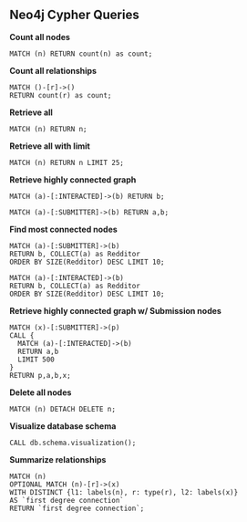 ## Neo4j Cypher Queries

__Count all nodes__
```
MATCH (n) RETURN count(n) as count;
```

__Count all relationships__
```
MATCH ()-[r]->()
RETURN count(r) as count;
```

__Retrieve all__
```
MATCH (n) RETURN n;
```

__Retrieve all with limit__
```
MATCH (n) RETURN n LIMIT 25;
```

__Retrieve highly connected graph__
```
MATCH (a)-[:INTERACTED]->(b) RETURN b;
```
```
MATCH (a)-[:SUBMITTER]->(b) RETURN a,b;
```

__Find most connected nodes__
```
MATCH (a)-[:SUBMITTER]->(b)
RETURN b, COLLECT(a) as Redditor
ORDER BY SIZE(Redditor) DESC LIMIT 10;
```
```
MATCH (a)-[:INTERACTED]->(b)
RETURN b, COLLECT(a) as Redditor
ORDER BY SIZE(Redditor) DESC LIMIT 10;
```

__Retrieve highly connected graph w/ Submission nodes__
```
MATCH (x)-[:SUBMITTER]->(p)
CALL {
  MATCH (a)-[:INTERACTED]->(b)
  RETURN a,b
  LIMIT 500
}
RETURN p,a,b,x;
```

__Delete all nodes__
```
MATCH (n) DETACH DELETE n;
```

__Visualize database schema__
```
CALL db.schema.visualization();
```

__Summarize relationships__
```
MATCH (n)
OPTIONAL MATCH (n)-[r]->(x)
WITH DISTINCT {l1: labels(n), r: type(r), l2: labels(x)}
AS `first degree connection`
RETURN `first degree connection`;
```